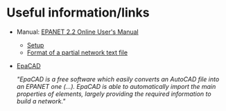 # Useful information/links

- Manual: [EPANET 2.2 Online User's Manual](https://epanet22.readthedocs.io/en/latest/)
  - [Setup](https://epanet22.readthedocs.io/en/latest/2_quickstart.html#project-setup)
  - [Format of a partial network text file](https://epanet22.readthedocs.io/en/latest/11_importing_exporting.html#sec-import-partial-net)
- [EpaCAD](https://www.epacad.com/epacad-en.php)

  _"EpaCAD is a free software which easily converts an AutoCAD file into an EPANET one (...). EpaCAD is able to automatically import the main properties of elements, largely providing the required information to build a network."_
